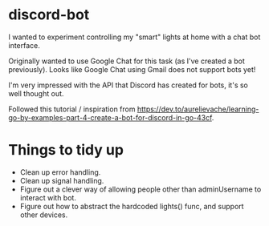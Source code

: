 # discord-bot

I wanted to experiment controlling my "smart" lights at home with a chat bot interface.

Originally wanted to use Google Chat for this task (as I've created a bot previously). Looks like Google Chat using Gmail does not support bots yet!

I'm very impressed with the API that Discord has created for bots, it's so well thought out.

Followed this tutorial / inspiration from <https://dev.to/aurelievache/learning-go-by-examples-part-4-create-a-bot-for-discord-in-go-43cf>.

# Things to tidy up

* Clean up error handling.
* Clean up signal handling.
* Figure out a clever way of allowing people other than adminUsername to interact with bot.
* Figure out how to abstract the hardcoded lights() func, and support other devices.
